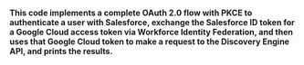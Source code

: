 #### This code implements a complete OAuth 2.0 flow with PKCE to authenticate a user with Salesforce, exchange the Salesforce ID token for a Google Cloud access token via Workforce Identity Federation, and then uses that Google Cloud token to make a request to the Discovery Engine API, and prints the results.
